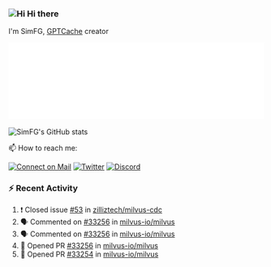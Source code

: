 ### <img src='https://qpluspicture.oss-cn-beijing.aliyuncs.com/6LjjQA/Hi.gif' alt='Hi' width="24"/> Hi there

I'm SimFG, [GPTCache](https://github.com/zilliztech/GPTCache) creator

![Metrics 👋](/metrics.plugin.followup.user.svg)

![SimFG's GitHub stats](https://github-readme-stats.vercel.app/api?username=SimFG&show_icons=true&theme=radical&count_private=true)

📫 How to reach me:

[![Connect on Mail](https://img.shields.io/badge/Ask%20me-anything-1abc9c.svg)](mailto:1142838399@qq.com)
[![Twitter](https://img.shields.io/twitter/follow/FogSim?style=social)](https://twitter.com/FogSim)
[![Discord](https://img.shields.io/discord/1092648432495251507?label=Discord&logo=discord)](https://discord.gg/Q8C6WEjSWV)

### :zap: Recent Activity

<!--START_SECTION:activity-->
1. ❗️ Closed issue [#53](https://github.com/zilliztech/milvus-cdc/issues/53) in [zilliztech/milvus-cdc](https://github.com/zilliztech/milvus-cdc)
2. 🗣 Commented on [#33256](https://github.com/milvus-io/milvus/issues/33256) in [milvus-io/milvus](https://github.com/milvus-io/milvus)
3. 🗣 Commented on [#33256](https://github.com/milvus-io/milvus/issues/33256) in [milvus-io/milvus](https://github.com/milvus-io/milvus)
4. 💪 Opened PR [#33256](https://github.com/milvus-io/milvus/pull/33256) in [milvus-io/milvus](https://github.com/milvus-io/milvus)
5. 💪 Opened PR [#33254](https://github.com/milvus-io/milvus/pull/33254) in [milvus-io/milvus](https://github.com/milvus-io/milvus)
<!--END_SECTION:activity-->

